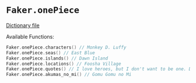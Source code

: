 # `Faker.onePiece`

[Dictionary file](../src/main/resources/locales/en/one_piece.yml)

Available Functions:  
```kotlin
Faker.onePiece.characters() // Monkey D. Luffy
Faker.onePiece.seas() // East Blue
Faker.onePiece.islands() // Dawn Island
Faker.onePiece.locations() // Foosha Village
Faker.onePiece.quotes() // I love heroes, but I don't want to be one. Do you even know what a hero is!? For example, you have some meat. Pirates will feast on the meat, but the hero will distribute it among the people! I want to eat the meat!
Faker.onePiece.akumas_no_mi() // Gomu Gomu no Mi
```
